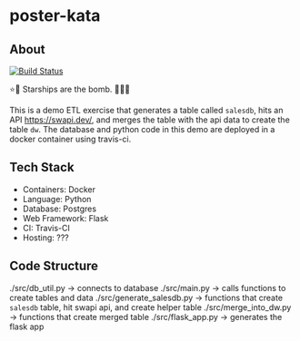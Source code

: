# poster-kata

## About

[![Build Status](https://api.travis-ci.com/DanielLDorn/poster-kata.svg?branch=master&status=created)](https://travis-ci.com/github/DanielLDorn/poster-kata)

:star::ship:	Starships are the bomb.	:rocket::rocket::rocket:

This is a demo ETL exercise that generates a table called `salesdb`, hits an API https://swapi.dev/, and merges the table with the api data to create the table `dw`. The database and python code in this demo are deployed in a docker container using travis-ci.

## Tech Stack
- Containers:		Docker
- Language:			Python
- Database:			Postgres
- Web Framework:	Flask
- CI:				Travis-CI
- Hosting:			???

## Code Structure

./src/db_util.py -> connects to database
./src/main.py -> calls functions to create tables and data
./src/generate_salesdb.py -> functions that create `salesdb` table, hit swapi api, and create helper table
./src/merge_into_dw.py -> functions that create merged table
./src/flask_app.py -> generates the flask app
